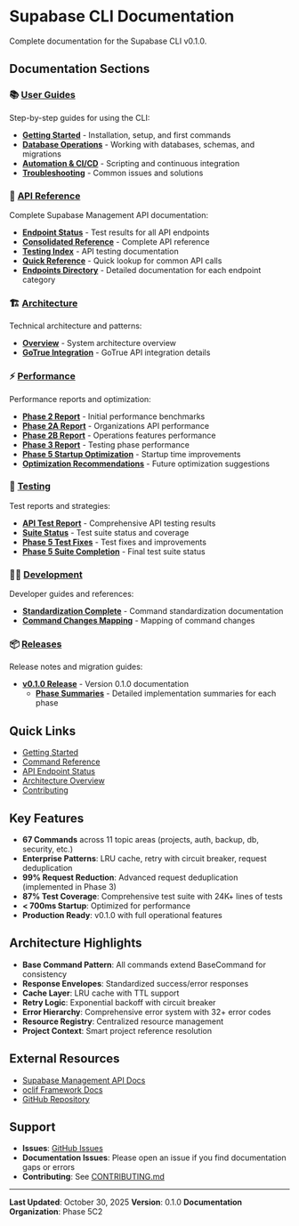 # Supabase CLI Documentation

Complete documentation for the Supabase CLI v0.1.0.

## Documentation Sections

### 📚 [User Guides](guides/)
Step-by-step guides for using the CLI:
- **[Getting Started](guides/getting-started.md)** - Installation, setup, and first commands
- **[Database Operations](guides/database-operations.md)** - Working with databases, schemas, and migrations
- **[Automation & CI/CD](guides/automation.md)** - Scripting and continuous integration
- **[Troubleshooting](guides/troubleshooting.md)** - Common issues and solutions

### 🔌 [API Reference](api/)
Complete Supabase Management API documentation:
- **[Endpoint Status](api/endpoint-status.md)** - Test results for all API endpoints
- **[Consolidated Reference](api/consolidated-reference.md)** - Complete API reference
- **[Testing Index](api/testing-index.md)** - API testing documentation
- **[Quick Reference](api/quick-reference.md)** - Quick lookup for common API calls
- **[Endpoints Directory](api/endpoints/)** - Detailed documentation for each endpoint category

### 🏗️ [Architecture](architecture/)
Technical architecture and patterns:
- **[Overview](architecture/overview.md)** - System architecture overview
- **[GoTrue Integration](architecture/gotrue-integration.md)** - GoTrue API integration details

### ⚡ [Performance](performance/)
Performance reports and optimization:
- **[Phase 2 Report](performance/phase2-report.md)** - Initial performance benchmarks
- **[Phase 2A Report](performance/phase2a-report.md)** - Organizations API performance
- **[Phase 2B Report](performance/phase2b-report.md)** - Operations features performance
- **[Phase 3 Report](performance/phase3-report.md)** - Testing phase performance
- **[Phase 5 Startup Optimization](performance/phase5-startup-optimization.md)** - Startup time improvements
- **[Optimization Recommendations](performance/optimization-recommendations.md)** - Future optimization suggestions

### 🧪 [Testing](testing/)
Test reports and strategies:
- **[API Test Report](testing/api-test-report.md)** - Comprehensive API testing results
- **[Suite Status](testing/suite-status.md)** - Test suite status and coverage
- **[Phase 5 Test Fixes](testing/phase5-test-fixes.md)** - Test fixes and improvements
- **[Phase 5 Suite Completion](testing/phase5-suite-completion.md)** - Final test suite status

### 👨‍💻 [Development](development/)
Developer guides and references:
- **[Standardization Complete](development/standardization-complete.md)** - Command standardization documentation
- **[Command Changes Mapping](development/command-changes-mapping.md)** - Mapping of command changes

### 📦 [Releases](releases/)
Release notes and migration guides:
- **[v0.1.0 Release](releases/v0.1.0/)** - Version 0.1.0 documentation
  - **[Phase Summaries](releases/v0.1.0/phase-summaries/)** - Detailed implementation summaries for each phase

## Quick Links

- [Getting Started](guides/getting-started.md)
- [Command Reference](../README.md#commands)
- [API Endpoint Status](api/endpoint-status.md)
- [Architecture Overview](architecture/overview.md)
- [Contributing](../CONTRIBUTING.md)

## Key Features

- **67 Commands** across 11 topic areas (projects, auth, backup, db, security, etc.)
- **Enterprise Patterns**: LRU cache, retry with circuit breaker, request deduplication
- **99% Request Reduction**: Advanced request deduplication (implemented in Phase 3)
- **87% Test Coverage**: Comprehensive test suite with 24K+ lines of tests
- **< 700ms Startup**: Optimized for performance
- **Production Ready**: v0.1.0 with full operational features

## Architecture Highlights

- **Base Command Pattern**: All commands extend BaseCommand for consistency
- **Response Envelopes**: Standardized success/error responses
- **Cache Layer**: LRU cache with TTL support
- **Retry Logic**: Exponential backoff with circuit breaker
- **Error Hierarchy**: Comprehensive error system with 32+ error codes
- **Resource Registry**: Centralized resource management
- **Project Context**: Smart project reference resolution

## External Resources

- [Supabase Management API Docs](https://supabase.com/docs/reference/api)
- [oclif Framework Docs](https://oclif.io/)
- [GitHub Repository](https://github.com/coastal-programs/supabase-cli)

## Support

- **Issues**: [GitHub Issues](https://github.com/coastal-programs/supabase-cli/issues)
- **Documentation Issues**: Please open an issue if you find documentation gaps or errors
- **Contributing**: See [CONTRIBUTING.md](../CONTRIBUTING.md)

---

**Last Updated**: October 30, 2025
**Version**: 0.1.0
**Documentation Organization**: Phase 5C2
